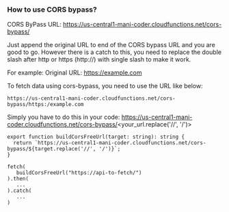 ### How to use CORS bypass?

CORS ByPass URL: https://us-central1-mani-coder.cloudfunctions.net/cors-bypass/

Just append the original URL to end of the CORS bypass URL and you are good to go. However there is a catch to this, you need to replace the double slash after http or https (http://) with single slash to make it work.

For example:
Original URL: https://example.com

To fetch data using cors-bypass, you need to use the URL like below:

```
https://us-central1-mani-coder.cloudfunctions.net/cors-bypass/https:/example.com
```

Simply you have to do this in your code:
https://us-central1-mani-coder.cloudfunctions.net/cors-bypass/<your_url.replace('//', '/')>

```
export function buildCorsFreeUrl(target: string): string {
  return `https://us-central1-mani-coder.cloudfunctions.net/cors-bypass/${target.replace('//', '/')}`;
}

fetch(
   buildCorsFreeUrl("https://api-to-fetch/")
).then(
   ...
).catch(
   ...
)
```
